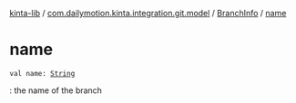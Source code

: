[kinta-lib](../../index.md) / [com.dailymotion.kinta.integration.git.model](../index.md) / [BranchInfo](index.md) / [name](./name.md)

# name

`val name: `[`String`](https://kotlinlang.org/api/latest/jvm/stdlib/kotlin/-string/index.html)

: the name of the branch

